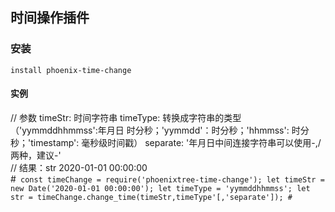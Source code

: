 ## 时间操作插件

### 安装
`
install phoenix-time-change
`

#### 实例
// 参数 timeStr: 时间字符串 timeType: 转换成字符串的类型（'yymmddhhmmss':年月日 时分秒；'yymmdd'：时分秒；'hhmmss': 时分秒；'timestamp': 毫秒级时间戳） separate: '年月日中间连接字符串可以使用-,/两种，建议-'  
// 结果：str 2020-01-01 00:00:00  
#```
const timeChange = require('phoenixtree-time-change');
let timeStr = new Date('2020-01-01 00:00:00');
let timeType = 'yymmddhhmmss';
let str = timeChange.change_time(timeStr,timeType'[,'separate']);
#```